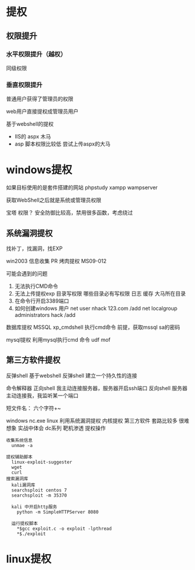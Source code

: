 # 提权

## 权限提升

### 水平权限提升（越权）

同级权限

### 垂直权限提升

普通用户获得了管理员的权限

web用户直接提权成管理员用户


基于webshell的提权

- IIS的 aspx 木马
- asp    脚本权限比较低
         尝试上传aspx的大马

# windows提权

如果目标使用的是套件搭建的网站
phpstudy
xampp
wampserver

获取WebShell之后就是系统或管理员权限

宝塔
权限？ 安全防御比较高，禁用很多函数，考虑绕过

## 系统漏洞提权

找补丁，找漏洞，找EXP

  win2003
    信息收集
      PR 烤肉提权 MS09-012

可能会遇到的问题
1. 无法执行CMD命令
2. 无法上传提权exp
  目录写权限
    哪些目录必有写权限
      日志 缓存 大马所在目录
3. 在命令行开启3389端口
4. 如何创建windows 用户
 net user nhack 123.com /add
 net localgroup administrators hack /add

 数据库提权
   MSSQL
     xp_cmdshell  执行cmd命令
   前提，获取mssql sa的密码

 mysql提权
   利用mysql执行cmd 命令
   udf
   mof

## 第三方软件提权


反弹shell
  基于webshell 反弹shell
    建立一个持久性的连接

  命令解释器
  正向shell
    我主动连接服务器，服务器开启ssh端口
  反向shell 
    服务器主动连接我，我监听某一个端口
  
短文件名： 六个字符+~

  windows
    nc.exe 
  linux
    利用系统漏洞提权
      内核提权
    第三方软件
      套路比较多
        很难想象
        实战中体会
          dc系列
            靶机渗透
            提权操作

    收集系统信息
      unmae -a
    
    提权辅助脚本
      linux-exploit-suggester
      wget
      curl
    搜索漏洞库
      kali漏洞库
      searchsploit centos 7
      searchsploit -m 35370

      kali 中开启http服务
        python -m SimpleHTTPServer 8080

      运行提权脚本
        *$gcc exploit.c -o exploit -lpthread
        *$./exploit



# linux提权

